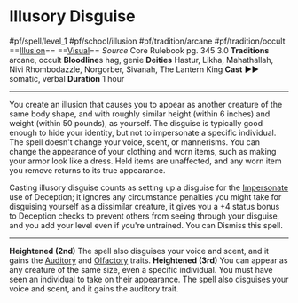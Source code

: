 # Illusory Disguise
#pf/spell/level_1 #pf/school/illusion #pf/tradition/arcane #pf/tradition/occult
==[Illusion](../../../Traits/Illusion.md)== ==[Visual](../../../Traits/Visual.md)==
*Source* Core Rulebook pg. 345 3.0
**Traditions** arcane, occult
**Bloodline**s hag, genie
**Deities** Hastur, Likha, Mahathallah, Nivi Rhombodazzle, Norgorber, Sivanah, The Lantern King
**Cast** ►► somatic, verbal
**Duration** 1 hour

---
You create an illusion that causes you to appear as another creature of the same body shape, and with roughly similar height (within 6 inches) and weight (within 50 pounds), as yourself. The disguise is typically good enough to hide your identity, but not to impersonate a specific individual. The spell doesn't change your voice, scent, or mannerisms. You can change the appearance of your clothing and worn items, such as making your armor look like a dress. Held items are unaffected, and any worn item you remove returns to its true appearance.

Casting illusory disguise counts as setting up a disguise for the [Impersonate](../../../Actions/Impersonate.md) use of Deception; it ignores any circumstance penalties you might take for disguising yourself as a dissimilar creature, it gives you a +4 status bonus to Deception checks to prevent others from seeing through your disguise, and you add your level even if you're untrained. You can Dismiss this spell.

---
**Heightened (2nd)** The spell also disguises your voice and scent, and it gains the [Auditory](../../../Traits/Auditory.md) and [Olfactory](../../../Traits/Olfactory.md) traits.
**Heightened (3rd)** You can appear as any creature of the same size, even a specific individual. You must have seen an individual to take on their appearance. The spell also disguises your voice and scent, and it gains the auditory trait.